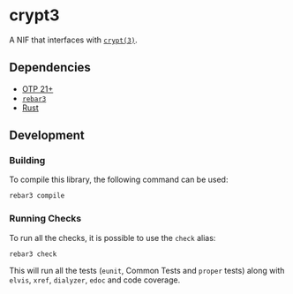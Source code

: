 # crypt3

A NIF that interfaces with [`crypt(3)`](https://www.man7.org/linux/man-pages/man3/crypt.3.html).

## Dependencies

* [OTP 21+](https://www.erlang.org/)
* [`rebar3`](https://www.rebar3.org/)
* [Rust](https://www.rust-lang.org/)

## Development

### Building

To compile this library, the following command can be used:

```sh
rebar3 compile
```

### Running Checks

To run all the checks, it is possible to use the `check` alias:

```sh
rebar3 check
```

This will run all the tests (`eunit`, Common Tests and `proper` tests) along
with `elvis`, `xref`, `dialyzer`, `edoc` and code coverage.
